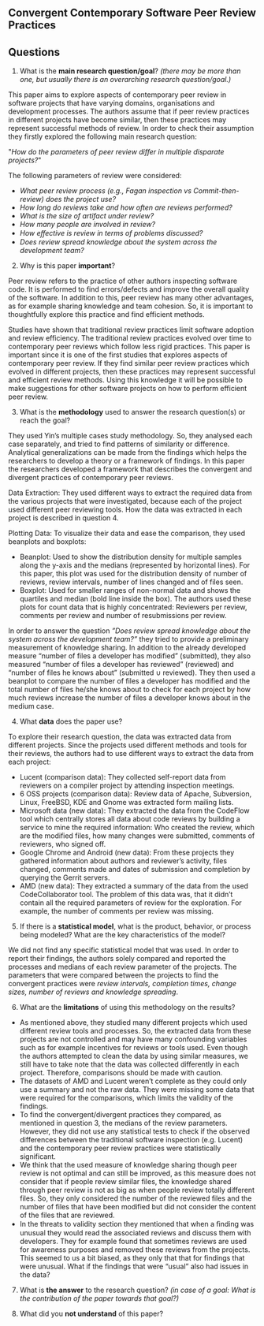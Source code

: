 ## Convergent Contemporary Software Peer Review Practices

## Questions

1. What is the **main research question/goal**? _(there may be more than one, but usually there is an overarching research question/goal.)_

This paper aims to explore aspects of contemporary peer review in software projects that have varying domains, organisations and development processes. The authors assume that if peer review practices in different projects have become similar, then these practices may represent successful methods of review. In order to check their assumption they firstly explored the following main research question:

"_How do the parameters of peer review differ in multiple disparate projects?_"

The following parameters of review were considered:
* _What peer review process (e.g., Fagan inspection vs Commit-then-review) does the project use?_
* _How long do reviews take and how often are reviews performed?_
* _What is the size of artifact under review?_
* _How many people are involved in review?_
* _How eﬀective is review in terms of problems discussed?_
* _Does review spread knowledge about the system across the development team?_

2. Why is this paper **important**?

Peer review refers to the practice of other authors inspecting software code. It is performed to find errors/defects and improve the overall quality of the software. In addition to this, peer review has many other advantages, as for example sharing knowledge and team cohesion. So, it is important to thoughtfully explore this practice and find efficient methods. 

Studies have shown that traditional review practices limit software adoption and review efficiency. The traditional review practices evolved over time to contemporary peer reviews which follow less rigid practices. This paper is important since it is one of the first studies that explores aspects of contemporary peer review. If they find similar peer review practices which evolved in different projects, then these practices may represent successful and efficient review methods. Using this knowledge it will be possible to make suggestions for other software projects on how to perform efficient peer review.


3. What is the **methodology** used to answer the research question(s) or reach the goal?

They used Yin’s multiple cases study methodology. So, they analysed each case separately, and tried to find patterns of similarity or difference. Analytical generalizations can be made from the findings which helps the researchers to develop a theory or a framework of findings.  In this paper the researchers developed a framework that describes the convergent and divergent practices of contemporary peer reviews. 

Data Extraction: 
They used different ways to extract the required data from the various projects that were investigated, because each of the project used different peer reviewing tools. How the data was extracted in each project is described in question 4.

Plotting Data:
To visualize their data and ease the comparison, they used beanplots and boxplots:
* Beanplot: Used to show the distribution density for multiple samples along the y-axis and the medians (represented by horizontal lines). For this paper, this plot was used for the distribution density of number of reviews, review intervals, number of lines changed and of files seen.
* Boxplot: Used for smaller ranges of non-normal data and shows the quartiles and median (bold line inside the box). The authors used these plots for count data that is highly concentrated: Reviewers per review, comments per review and number of resubmissions per review. 

In order to answer the question _”Does review spread knowledge about the system across the development team?”_ they tried to provide a preliminary measurement of knowledge sharing. In addition to the already developed measure “number of files a developer has modified” (submitted), they also measured “number of files a developer has reviewed” (reviewed) and “number of files he knows about” (submitted ∪ reviewed). They then used a beanplot to compare the number of files a developer has modified and the total number of files he/she knows about to check for each project by how much reviews increase the number of files a developer knows about in the medium case.


4. What **data** does the paper use?

To explore their research question, the data was extracted data from different projects. Since the projects used different methods and tools for their reviews, the authors had to use different ways to extract the data from each project:
* Lucent (comparison data): They collected self-report data from reviewers on a compiler project by attending inspection meetings. 
* 6 OSS projects (comparison data): Review data of Apache, Subversion, Linux, FreeBSD, KDE and Gnome was extracted form mailing lists.
* Microsoft data (new data): They extracted the data from the CodeFlow tool which centrally stores all data about code reviews by building a service to mine the required information: Who created the review, which are the modified files, how many changes were submitted, comments of reviewers, who signed off.
* Google Chrome and Android (new data): From these projects they gathered information about authors and reviewer’s activity, files changed, comments made and dates of submission and completion by querying the Gerrit servers. 
* AMD (new data): They extracted a summary of the data from the used CodeCollaborator tool. The problem of this data was, that it didn’t contain all the required parameters of review for the exploration. For example, the number of comments per review was missing.

5. If there is a **statistical model**, what is the product, behavior, or process being modeled? What are the key characteristics of the model?

We did not find any specific statistical model that was used. In order to report their findings, the authors solely compared and reported the processes and medians of each review parameter of the projects. The parameters that were compared between the projects to find the convergent practices were _review intervals, completion times, change sizes, number of reviews and knowledge spreading_.

6. What are the **limitations** of using this methodology on the results?

* As mentioned above, they studied many different projects which used different review tools and processes. So, the extracted data from these projects are not controlled and may have many confounding variables such as for example incentives for reviews or tools used. Even though the authors attempted to clean the data by using similar measures, we still have to take note that the data was collected differently in each project. Therefore, comparisons should be made with caution.
*	The datasets of AMD and Lucent weren’t complete as they could only use a summary and not the raw data. They were missing some data that were required for the comparisons, which limits the validity of the findings.
*	To find the convergent/divergent practices they compared, as mentioned in question 3, the medians of the review parameters. However, they did not use any statistical tests to check if the observed differences between the traditional software inspection (e.g. Lucent) and the contemporary peer review practices were statistically significant. 
*	We think that the used measure of knowledge sharing though peer review is not optimal and can still be improved, as this measure does not consider that if people review similar files, the knowledge shared through peer review is not as big as when people review totally different files. So, they only considered the number of the reviewed files and the number of files that have been modified but did not consider the content of the files that are reviewed. 
*	In the threats to validity section they mentioned that when a ﬁnding was unusual they would read the associated reviews and discuss them with developers. They for example found that sometimes reviews are used for awareness purposes and removed these reviews from the projects. This seemed to us a bit biased, as they only that that for findings that were unusual. What if the findings that were “usual” also had issues in the data? 

7. What is **the answer** to the research question? _(in case of a goal: What is the contribution of the paper towards that goal?)_


8. What did you **not understand** of this paper?

